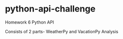 # python-api-challenge
Homework 6 Python API 

Consists of 2 parts- WeatherPy and VacationPy Analysis
